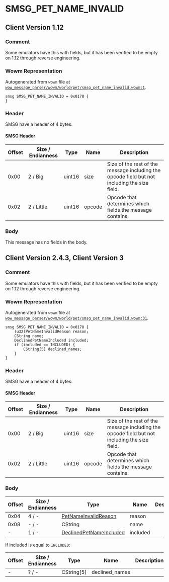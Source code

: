 # SMSG_PET_NAME_INVALID

## Client Version 1.12

### Comment

Some emulators have this with fields, but it has been verified to be empty on 1.12 through reverse engineering.

### Wowm Representation

Autogenerated from `wowm` file at [`wow_message_parser/wowm/world/pet/smsg_pet_name_invalid.wowm:1`](https://github.com/gtker/wow_messages/tree/main/wow_message_parser/wowm/world/pet/smsg_pet_name_invalid.wowm#L1).
```rust,ignore
smsg SMSG_PET_NAME_INVALID = 0x0178 {
}
```
### Header

SMSG have a header of 4 bytes.

#### SMSG Header

| Offset | Size / Endianness | Type   | Name   | Description |
| ------ | ----------------- | ------ | ------ | ----------- |
| 0x00   | 2 / Big           | uint16 | size   | Size of the rest of the message including the opcode field but not including the size field.|
| 0x02   | 2 / Little        | uint16 | opcode | Opcode that determines which fields the message contains.|

### Body

This message has no fields in the body.

## Client Version 2.4.3, Client Version 3

### Comment

Some emulators have this with fields, but it has been verified to be empty on 1.12 through reverse engineering.

### Wowm Representation

Autogenerated from `wowm` file at [`wow_message_parser/wowm/world/pet/smsg_pet_name_invalid.wowm:31`](https://github.com/gtker/wow_messages/tree/main/wow_message_parser/wowm/world/pet/smsg_pet_name_invalid.wowm#L31).
```rust,ignore
smsg SMSG_PET_NAME_INVALID = 0x0178 {
    (u32)PetNameInvalidReason reason;
    CString name;
    DeclinedPetNameIncluded included;
    if (included == INCLUDED) {
        CString[5] declined_names;
    }
}
```
### Header

SMSG have a header of 4 bytes.

#### SMSG Header

| Offset | Size / Endianness | Type   | Name   | Description |
| ------ | ----------------- | ------ | ------ | ----------- |
| 0x00   | 2 / Big           | uint16 | size   | Size of the rest of the message including the opcode field but not including the size field.|
| 0x02   | 2 / Little        | uint16 | opcode | Opcode that determines which fields the message contains.|

### Body

| Offset | Size / Endianness | Type | Name | Description | Comment |
| ------ | ----------------- | ---- | ---- | ----------- | ------- |
| 0x04 | 4 / - | [PetNameInvalidReason](petnameinvalidreason.md) | reason |  |  |
| 0x08 | - / - | CString | name |  |  |
| - | 1 / - | [DeclinedPetNameIncluded](declinedpetnameincluded.md) | included |  |  |

If included is equal to `INCLUDED`:

| Offset | Size / Endianness | Type | Name | Description | Comment |
| ------ | ----------------- | ---- | ---- | ----------- | ------- |
| - | ? / - | CString[5] | declined_names |  |  |

